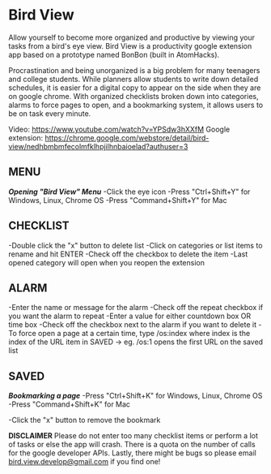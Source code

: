 # Bird View

Allow yourself to become more organized and productive by viewing your tasks from a bird's eye view.
Bird View is a productivity google extension app based on a prototype named BonBon (built in AtomHacks). 

Procrastination and being unorganized is a big problem for many teenagers and college students. While planners allow students to write down detailed schedules, it is easier for a digital copy to appear on the side when they are on google chrome. With organized checklists broken down into categories, alarms to force pages to open, and a bookmarking system, it allows users to be on task every minute.

Video: https://www.youtube.com/watch?v=YPSdw3hXXfM
Google extension: https://chrome.google.com/webstore/detail/bird-view/nedhbmbmfecolmfklhpjilhnbaioelad?authuser=3

## MENU<br>
***Opening "Bird View" Menu***
-Click the eye icon
-Press "Ctrl+Shift+Y" for Windows, Linux, Chrome OS
-Press "Command+Shift+Y" for Mac

## CHECKLIST<br>
-Double click the "x" button to delete list
-Click on categories or list items to rename and hit ENTER
-Check off the checkbox to delete the item
-Last opened category will open when you reopen the extension

## ALARM<br>
-Enter the name or message for the alarm
-Check off the repeat checkbox if you want the alarm to repeat
-Enter a value for either countdown box OR time box
-Check off the checkbox next to the alarm if you want to delete it
-To force open a page at a certain time, type /os:index where index is the index of the URL item in SAVED
     -> eg. /os:1 opens the first URL on the saved list

## SAVED<br>
***Bookmarking a page***
-Press "Ctrl+Shift+K" for Windows, Linux, Chrome OS
-Press "Command+Shift+K" for Mac

-Click the "x" button to remove the bookmark

**DISCLAIMER**
Please do not enter too many checklist items or perform a lot of tasks or else the app will crash. There is a quota on the number of calls for the google developer APIs. Lastly, there might be bugs so please email bird.view.develop@gmail.com if you find one!
